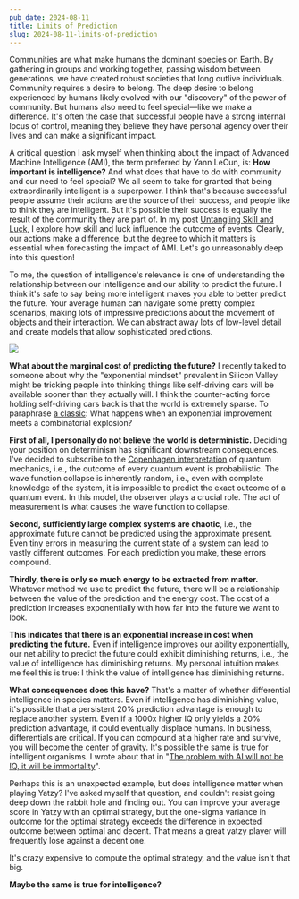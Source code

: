 ```yaml
---
pub_date: 2024-08-11
title: Limits of Prediction
slug: 2024-08-11-limits-of-prediction
---
```

Communities are what make humans the dominant species on Earth. By gathering in groups and working together, passing wisdom between generations, we have created robust societies that long outlive individuals. Community requires a desire to belong. The deep desire to belong experienced by humans likely evolved with our "discovery" of the power of community. But humans also need to feel special—like we make a difference. It's often the case that successful people have a strong internal locus of control, meaning they believe they have personal agency over their lives and can make a significant impact.

A critical question I ask myself when thinking about the impact of Advanced Machine Intelligence (AMI), the term  preferred by Yann LeCun, is: **How important is intelligence?** And what does that have to do with community and our  need to feel special? We all seem to take for granted that being extraordinarily intelligent is a superpower. I  think that's because successful people assume their actions are the source of their success, and people like to think they are intelligent. But it's possible their success is equally the result of the community they are part of. In my post [Untangling Skill and Luck](https://langkilde.se/post/2024-03-27-untangling-luck-and-skill-in-business), I explore how skill and luck influence the outcome of events. Clearly, our actions make a difference, but the degree to which it matters is essential when forecasting the impact of AMI. Let's go unreasonably deep into this question!

To me, the question of intelligence's relevance is one of understanding the relationship between our intelligence and our ability to predict the future. I think it's safe to say being more intelligent makes you able to better predict the future. Your average human can navigate some pretty complex scenarios, making lots of impressive predictions about the movement of objects and their interaction. We can abstract away lots of low-level detail and create models that allow sophisticated predictions.

![](https://storage.googleapis.com/langkilde-se-images/4900511f95bf87afa734a73538b62282.png)

**What about the marginal cost of predicting the future?** I recently talked to someone about why the "exponential mindset" prevalent in Silicon Valley might be tricking people into thinking things like self-driving cars will be available sooner than they actually will. I think the counter-acting force holding self-driving cars back is that the world is extremely sparse. To paraphrase [a classic](https://en.wikipedia.org/wiki/Irresistible_force_paradox): What happens when an exponential improvement meets a combinatorial explosion?

**First of all, I personally do not believe the world is deterministic.** Deciding your position on determinism has significant downstream consequences. I've decided to subscribe to the [Copenhagen interpretation](https://en.wikipedia.org/wiki/Copenhagen_interpretation) of quantum mechanics, i.e., the outcome of every quantum event is probabilistic. The wave function collapse is inherently random, i.e., even with complete knowledge of the system, it is impossible to predict the exact outcome of a quantum event. In this model, the observer plays a crucial role. The act of measurement is what causes the wave function to collapse.

**Second, sufficiently large complex systems are chaotic**, i.e., the approximate future cannot be predicted using the approximate present. Even tiny errors in measuring the current state of a system can lead to vastly different outcomes. For each prediction you make, these errors compound.

**Thirdly, there is only so much energy to be extracted from matter.** Whatever method we use to predict the future, there will be a relationship between the value of the prediction and the energy cost. The cost of a prediction increases exponentially with how far into the future we want to look.

**This indicates that there is an exponential increase in cost when predicting the future.** Even if intelligence improves our ability exponentially, our net ability to predict the future could exhibit diminishing returns, i.e., the value of intelligence has diminishing returns. My personal intuition makes me feel this is true: I think the value of intelligence has diminishing returns.

**What consequences does this have?** That's a matter of whether differential intelligence in species matters. Even if intelligence has diminishing value, it's possible that a persistent 20% prediction advantage is enough to replace another system. Even if a 1000x higher IQ only yields a 20% prediction advantage, it could eventually displace humans. In business, differentials are critical. If you can compound at a higher rate and survive, you will become the center of gravity. It's possible the same is true for intelligent organisms. I wrote about that in "[The problem with AI will not be IQ, it will be immortality](https://langkilde.se/post/2024-04-07-the-problem-with-ai-will-not-be-iq-it-will-be-immortality)".

Perhaps this is an unexpected example, but does intelligence matter when playing Yatzy? I've asked myself that question, and couldn't resist going deep down the rabbit hole and finding out. You can improve your average score in Yatzy with an optimal strategy, but the one-sigma variance in outcome for the optimal strategy exceeds the difference in expected outcome between optimal and decent. That means a great yatzy player will frequently lose against a decent one.

It's crazy expensive to compute the optimal strategy, and the value isn't that big.

**Maybe the same is true for intelligence?**